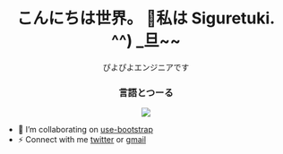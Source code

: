 <h1 align="center"> こんにちは世界。 👋私は Siguretuki. ^^) _旦~~</h1>

<P align="center">ぴよぴよエンジニアです</P>
<h3 align="center">言語とつーる</h3>
<p align="center">
  <a href="https://skillicons.dev">
    <img src="https://skillicons.dev/icons?i=python,django,html,css,js,nuxtjs,vue,arduino,raspberrypi,vscode" />
  </a>
</p>

- 👯 I’m collaborating on [use-bootstrap](https://github.com/simplise/use-bootstrap)
- ⚡ Connect with me [twitter](https://twitter.com/selenekunn) or <a href="mailto:siguretukikohane@gmail.com">gmail</a>

<!--
**Siguretuki/Siguretuki** is a ✨ _special_ ✨ repository because its `README.md` (this file) appears on your GitHub profile.

Here are some ideas to get you started:

- 🔭 I’m currently working on ...
- 🌱 I’m currently learning ...
- 👯 I’m looking to collaborate on ...
- 🤔 I’m looking for help with ...
- 💬 Ask me about ...
- 📫 How to reach me: ...
- 😄 Pronouns: ...
- ⚡ Fun fact: ...
-->
